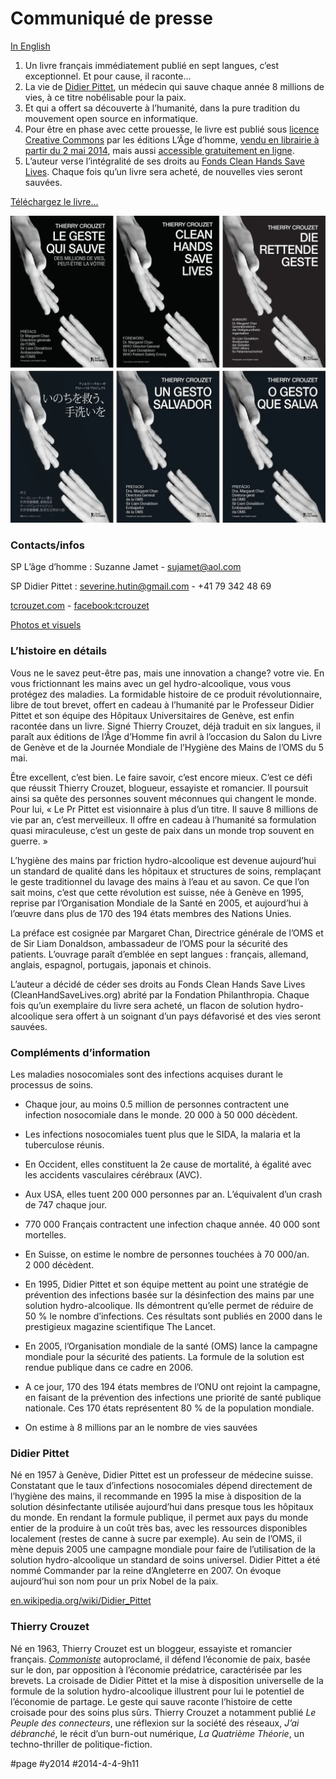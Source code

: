 # Communiqué de presse

[In English](geste_cp_us.md)

1. Un livre français immédiatement publié en sept langues, c’est exceptionnel. Et pour cause, il raconte…
2. La vie de [Didier Pittet](http://en.wikipedia.org/wiki/Didier_Pittet), un médecin qui sauve chaque année 8 millions de vies, à ce titre nobélisable pour la paix.
3. Et qui a offert sa découverte à l’humanité, dans la pure tradition du mouvement open source en informatique.
4. Pour être en phase avec cette prouesse, le livre est publié sous [licence Creative Commons](http://blog.tcrouzet.com/le-geste-qui-sauve/#cc) par les éditions L’Âge d’homme, [vendu en librairie à partir du 2 mai 2014](http://blog.tcrouzet.com/le-geste-qui-sauve/?lib=1), mais aussi [accessible gratuitement en ligne](le-geste-qui-sauve/downloads).
5. L’auteur verse l’intégralité de ses droits au [Fonds Clean Hands Save Lives](http://www.cleanhandssavelives.org/). Chaque fois qu’un livre sera acheté, de nouvelles vies seront sauvées.

[Téléchargez le livre...](geste_downloads.md)

![Couvertures](_i/planche2.webp)

### Contacts/infos

SP L’âge d’homme : Suzanne Jamet - sujamet@aol.com 

SP Didier Pittet : severine.hutin@gmail.com - +41 79 342 48 69

[tcrouzet.com](https://tcrouzet.com) - [facebook:tcrouzet](https://www.facebook.com/tcrouzet)

[Photos et visuels](le-geste-qui-sauve/visuels)

### L’histoire en détails

Vous ne le savez peut-être pas, mais une innovation a change? votre vie. En vous frictionnant les mains avec un gel hydro-alcoolique, vous vous protégez des maladies. La formidable histoire de ce produit révolutionnaire, libre de tout brevet, offert en cadeau à l’humanité par le Professeur Didier Pittet et son équipe des Hôpitaux Universitaires de Genève, est enfin racontée dans un livre. Signé Thierry Crouzet, déjà traduit en six langues, il paraît aux éditions de l’Âge d’Homme fin avril à l’occasion du Salon du Livre de Genève et de la Journée Mondiale de l’Hygiène des Mains de l’OMS du 5 mai.

Être excellent, c’est bien. Le faire savoir, c’est encore mieux. C’est ce défi que réussit Thierry Crouzet, blogueur, essayiste et romancier. Il poursuit ainsi sa quête des personnes souvent méconnues qui changent le monde. Pour lui, « Le Pr Pittet est visionnaire à plus d’un titre. Il sauve 8 millions de vie par an, c’est merveilleux. Il offre en cadeau à l’humanité sa formulation quasi miraculeuse, c’est un geste de paix dans un monde trop souvent en guerre. »

L’hygiène des mains par friction hydro-alcoolique est devenue aujourd’hui un standard de qualité dans les hôpitaux et structures de soins, remplaçant le geste traditionnel du lavage des mains à l’eau et au savon. Ce que l’on sait moins, c’est que cette révolution est suisse, née à Genève en 1995, reprise par l’Organisation Mondiale de la Santé en 2005, et aujourd’hui à l’œuvre dans plus de 170 des 194 états membres des Nations Unies.

La préface est cosignée par Margaret Chan, Directrice générale de l’OMS et de Sir Liam Donaldson, ambassadeur de l’OMS pour la sécurité des patients. L’ouvrage paraît d’emblée en sept langues : français, allemand, anglais, espagnol, portugais, japonais et chinois.

L’auteur a décidé de céder ses droits au Fonds Clean Hands Save Lives (CleanHandSaveLives.org) abrité par la Fondation Philanthropia. Chaque fois qu’un exemplaire du livre sera acheté, un flacon de solution hydro-alcoolique sera offert à un soignant d’un pays défavorisé et des vies seront sauvées.

### Compléments d’information

Les maladies nosocomiales sont des infections acquises durant le processus de soins.

* Chaque jour, au moins 0.5 million de personnes contractent une infection nosocomiale dans le monde. 20 000 à 50 000 décèdent.

* Les infections nosocomiales tuent plus que le SIDA, la malaria et la tuberculose réunis.

* En Occident, elles constituent la 2e cause de mortalité, à égalité avec les accidents vasculaires cérébraux (AVC).

* Aux USA, elles tuent 200 000 personnes par an. L’équivalent d’un crash de 747 chaque jour.

* 770 000 Français contractent une infection chaque année. 40 000 sont mortelles.

* En Suisse, on estime le nombre de personnes touchées à 70 000/an. 2 000 décèdent.

* En 1995, Didier Pittet et son équipe mettent au point une stratégie de prévention des infections basée sur la désinfection des mains par une solution hydro-alcoolique. Ils démontrent qu’elle permet de réduire de 50 % le nombre d’infections. Ces résultats sont publiés en 2000 dans le prestigieux magazine scientifique The Lancet.

* En 2005, l’Organisation mondiale de la santé (OMS) lance la campagne mondiale pour la sécurité des patients. La formule de la solution est rendue publique dans ce cadre en 2006.

* A ce jour, 170 des 194 états membres de l’ONU ont rejoint la campagne, en faisant de la prévention des infections une priorité de santé publique nationale. Ces 170 états représentent 80 % de la population mondiale.

* On estime à 8 millions par an le nombre de vies sauvées

### Didier Pittet

Né en 1957 à Genève, Didier Pittet est un professeur de médecine suisse. Constatant que le taux d’infections nosocomiales dépend directement de l’hygiène des mains, il recommande en 1995 la mise à disposition de la solution désinfectante utilisée aujourd’hui dans presque tous les hôpitaux du monde. En rendant la formule publique, il permet aux pays du monde entier de la produire à un coût très bas, avec les ressources disponibles localement (restes de canne à sucre par exemple). Au sein de l’OMS, il mène depuis 2005 une campagne mondiale pour faire de l’utilisation de la solution hydro-alcoolique un standard de soins universel. Didier Pittet a été nommé Commander par la reine d’Angleterre en 2007. On évoque aujourd’hui son nom pour un prix Nobel de la paix. 

[en.wikipedia.org/wiki/Didier\_Pittet](http://en.wikipedia.org/wiki/Didier_Pittet)

### Thierry Crouzet

Né en 1963, Thierry Crouzet est un bloggeur, essayiste et romancier français. [*Commoniste*](../2013/11/amis-commonistes.md) autoproclamé, il défend l’économie de paix, basée sur le don, par opposition à l’économie prédatrice, caractérisée par les brevets. La croisade de Didier Pittet et la mise à disposition universelle de la formule de la solution hydro-alcoolique illustrent pour lui le potentiel de l’économie de partage. Le geste qui sauve raconte l’histoire de cette croisade pour des soins plus sûrs. Thierry Crouzet a notamment publié *Le Peuple des connecteurs*, une réflexion sur la société des réseaux, *J’ai débranché*, le récit d’un burn-out numérique, *La Quatrième Théorie*, un techno-thriller de politique-fiction.

#page #y2014 #2014-4-4-9h11
